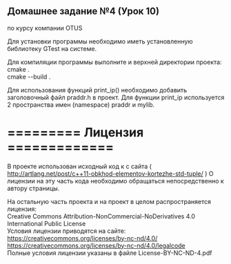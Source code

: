 Домашнее задание №4 (Урок 10) 
-----------------------------
по курсу компании OTUS

Для установки программы необходимо иметь установленную библиотеку GTest на системе.

Для компиляции программы выполните и верхней директории проекта:  
cmake .  
cmake --build .   

Для использования функций print_ip() необходимо добавить заголовочный файл praddr.h в проект. 
Для функции print_ip используется 2 пространства имен (namespace) praddr и mylib.

========= Лицензия =============
================================

В проекте использован исходный код к c сайта ( http://artlang.net/post/c++11-obkhod-elementov-kortezhe-std-tuple/ )
О лицензии на эту часть кода необходимо обращаться непосредственно к автору страницы.

На остальную часть проекта и на проект в целом распространяется лицензия:  
Creative Commons Attribution-NonCommercial-NoDerivatives 4.0 International Public License  
Условия лицензии приводятся на сайте:  
https://creativecommons.org/licenses/by-nc-nd/4.0/  
https://creativecommons.org/licenses/by-nc-nd/4.0/legalcode  
Полные условия лицензии указаны в файле License-BY-NC-ND-4.pdf
